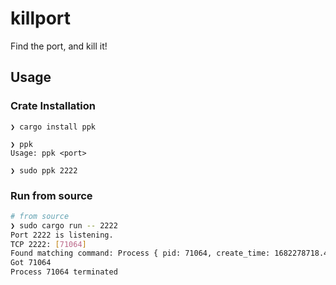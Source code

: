 # killport

Find the port, and kill it!

## Usage

### Crate Installation
```
❯ cargo install ppk

❯ ppk
Usage: ppk <port>

❯ sudo ppk 2222
```

### Run from source

```bash
# from source
❯ sudo cargo run -- 2222
Port 2222 is listening.
TCP 2222: [71064]
Found matching command: Process { pid: 71064, create_time: 1682278718.446401s, busy: 97.469151ms, instant: Instant { t: 3989048305352067 } }
Got 71064
Process 71064 terminated
```